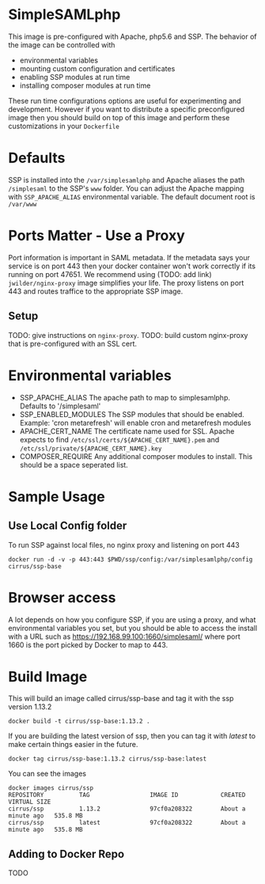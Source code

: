 # SimpleSAMLphp

This image is pre-configured with Apache, php5.6 and SSP.
The behavior of the image can be controlled with 
 * environmental variables
 * mounting custom configuration and certificates
 * enabling SSP modules at run time
 * installing composer modules at run time

These run time configurations options are useful for experimenting and
development. However if you want to distribute a specific
preconfigured image then you should build on top of this image and
perform these customizations in your `Dockerfile`


# Defaults

SSP is installed into the `/var/simplesamlphp` and Apache aliases the
path `/simplesaml` to the SSP's `www` folder. You can adjust the
Apache mapping with `SSP_APACHE_ALIAS` environmental variable. The
default document root is `/var/www`

# Ports Matter - Use a Proxy

Port information is important in SAML metadata. If the metadata says your service is on port 443 then your docker container won't work correctly if its running on port 47651. We recommend using (TODO: add link) `jwilder/nginx-proxy` image simplifies your life. The proxy listens on port 443 and routes traffice to the appropriate SSP image.

## Setup

TODO: give instructions on `nginx-proxy`. TODO: build custom nginx-proxy that is pre-configured with an SSL cert.


# Environmental variables

 * SSP_APACHE_ALIAS The apache path to map to simplesamlphp. Defaults to '/simplesaml'
 * SSP_ENABLED_MODULES The SSP modules that should be enabled. Example: 'cron metarefresh' will enable cron and metarefresh modules
 * APACHE_CERT_NAME The certificate name used for SSL. Apache expects to find `/etc/ssl/certs/${APACHE_CERT_NAME}.pem` and `/etc/ssl/private/${APACHE_CERT_NAME}.key`
 * COMPOSER_REQUIRE Any additional composer modules to install. This should be a space seperated list.


# Sample Usage

## Use Local Config folder

To run SSP against local files, no nginx proxy and listening on port 443

    docker run -d -v -p 443:443 $PWD/ssp/config:/var/simplesamlphp/config cirrus/ssp-base


# Browser access

A lot depends on how you configure SSP, if you are using a proxy, and
what environmental variables you set, but you should be able to access
the install with a URL such as https://192.168.99.100:1660/simplesaml/
where port 1660 is the port picked by Docker to map to 443.

# Build Image

This will build an image called cirrus/ssp-base and tag it with the ssp version 1.13.2

    docker build -t cirrus/ssp-base:1.13.2 .

If you are building the latest version of ssp, then you can tag it with *latest* to make certain things easier in the future.

    docker tag cirrus/ssp-base:1.13.2 cirrus/ssp-base:latest

You can see the images

```
docker images cirrus/ssp
REPOSITORY          TAG                 IMAGE ID            CREATED              VIRTUAL SIZE
cirrus/ssp          1.13.2              97cf0a208322        About a minute ago   535.8 MB
cirrus/ssp          latest              97cf0a208322        About a minute ago   535.8 MB
```

## Adding to Docker Repo

TODO
